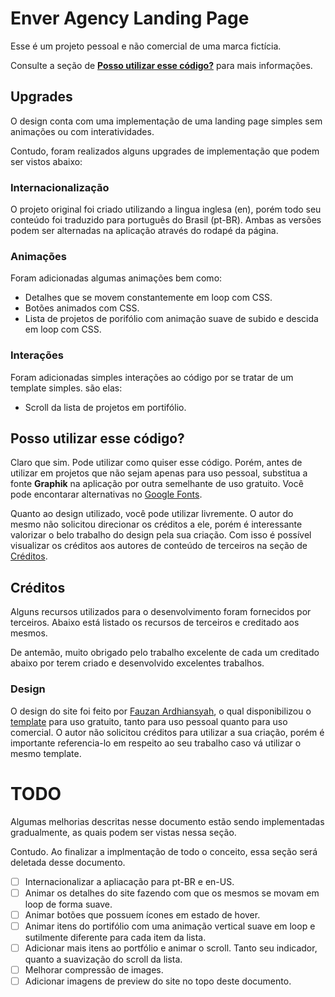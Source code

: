 # Enver Agency Landing Page

Esse é um projeto pessoal e não comercial de uma marca fictícia.

Consulte a seção de **[Posso utilizar esse código?](#posso-utilizar-esse-código?)** para mais informações.



## Upgrades

O design conta com uma implementação de uma landing page simples sem animações ou com interatividades.

Contudo, foram realizados alguns upgrades de implementação que podem ser vistos abaixo:



### Internacionalização

O projeto original foi criado utilizando a lingua inglesa (en), porém todo seu conteúdo foi traduzido para português do Brasil (pt-BR). Ambas as versões podem ser alternadas na aplicação através do rodapé da página.



### Animações

Foram adicionadas algumas animações bem como:

- Detalhes que se movem constantemente em loop com CSS.
- Botões animados com CSS.
- Lista de projetos de porifólio com animação suave de subido e descida em loop com CSS.  



### Interações

Foram adicionadas simples interações ao código por se tratar de um template simples. são elas:

- Scroll da lista de projetos em portifólio. 



## Posso utilizar esse código?

Claro que sim. Pode utilizar como quiser esse código. Porém, antes de utilizar em projetos que não sejam apenas para uso pessoal, substitua a fonte **Graphik** na aplicação por outra semelhante de uso gratuito. Você pode encontarar alternativas no [Google Fonts](https://fonts.google.com/).

Quanto ao design utilizado, você pode utilizar livremente. O autor do mesmo não solicitou direcionar os créditos a ele, porém é interessante valorizar o belo trabalho do design pela sua criação. Com isso é possível visualizar os créditos aos autores de conteúdo de terceiros na seção de [Créditos](#créditos).



## Créditos

Alguns recursos utilizados para o desenvolvimento foram fornecidos por terceiros. Abaixo está listado os recursos de terceiros e creditado aos mesmos. 

De antemão, muito obrigado pelo trabalho excelente de cada um creditado abaixo por terem criado e desenvolvido excelentes trabalhos.



### Design

O design do site foi feito por [Fauzan Ardhiansyah](https://www.behance.net/ozanardhi23), o qual disponibilizou o [template](https://www.figma.com/community/file/1058842196634115002) para uso gratuito, tanto para uso pessoal quanto para uso comercial. O autor não solicitou créditos para utilizar a sua criação, porém é importante referencia-lo em respeito ao seu trabalho caso vá utilizar o mesmo template.



# TODO

Algumas melhorias descritas nesse documento estão sendo implementadas gradualmente, as quais podem ser vistas nessa seção. 

Contudo. Ao finalizar a implmentação de todo o conceito, essa seção será deletada desse documento.

- [ ] Internacionalizar a apliacação para pt-BR e en-US.
- [ ] Animar os detalhes do site fazendo com que os mesmos se movam em loop de forma suave.
- [ ] Animar botões que possuem ícones em estado de hover.
- [ ] Animar itens do portifólio com uma animação vertical suave em loop e sutilmente diferente para cada item da lista.
- [ ] Adicionar mais itens ao portfólio e animar o scroll. Tanto seu indicador, quanto a suavização do scroll da lista.
- [ ] Melhorar compressão de images.
- [ ] Adicionar imagens de preview do site no topo deste documento.